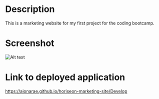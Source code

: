# Description
This is a marketing website for my first project for the coding bootcamp.

# Screenshot
![Alt text](./assets/images/horiseon-marketing-website-screenshot.png "Site screenshot")

# Link to deployed application
https://aionarae.github.io/horiseon-marketing-site/Develop